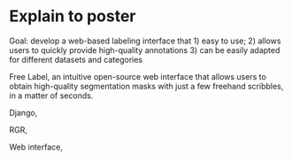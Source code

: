 # Explain to poster   

Goal: develop a web-based labeling interface that 1) easy to use; 2) allows users to quickly provide high-quality annotations 3) can be easily adapted for different datasets and categories     

Free Label, an intuitive open-source web interface that allows users to obtain high-quality segmentation masks with just a few freehand scribbles, in a matter of seconds.     

Django,    

RGR,   

Web interface,     


